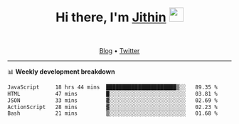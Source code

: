 <h1 align="center">Hi there, I'm <a href="https://jithset.github.io/" target="_blank">Jithin</a> <img
src="https://github.com/blackcater/blackcater/raw/main/images/Hi.gif" height="32" /></h1>

<br />

<p align="center">
  <a href="https://jithset.github.io">Blog</a> •
  <a href="https://twitter.com/jithset">Twitter</a>
</p>

---

📊 **Weekly development breakdown**

<!--START_SECTION:waka-->

```txt
JavaScript     18 hrs 44 mins  ██████████████████████▒░░   89.35 %
HTML           47 mins         █░░░░░░░░░░░░░░░░░░░░░░░░   03.81 %
JSON           33 mins         ▓░░░░░░░░░░░░░░░░░░░░░░░░   02.69 %
ActionScript   28 mins         ▓░░░░░░░░░░░░░░░░░░░░░░░░   02.23 %
Bash           21 mins         ▒░░░░░░░░░░░░░░░░░░░░░░░░   01.68 %
```

<!--END_SECTION:waka-->

